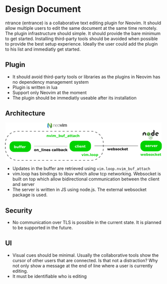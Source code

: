 Design Document
===============

ntrance (entrance) is a collaborative text editing plugin for Neovim. It should allow multiple users to edit the same document at the same time remotely. The plugin infrastructure should simple. It should provide the bare minimum to get started. Installing third-party tools should be avoided when possible to provide the best setup experience. Ideally the user could add the plugin to his list and immediatly get started.

Plugin
------

* It should avoid third-party tools or libraries as the plugins in Neovim has no dependency management system
* Plugin is written in lua
* Support only Neovim at the moment
* The plugin should be immediatly useable after its installation

Architecture
------------

![architecture](images/architecture.png)

* Updates in the buffer are retrieved using `vim.loop.nvim_buf_attach`
* vim.loop has bindings to libuv which allow tcp networking. Websocket is built on top which allow bidirectional communication between the client and server
* The server is written in JS using node.js. The external websocket package is used.

Security
--------

* No communication over TLS is possible in the current state. It is planned to be supported in the future.

UI
--

* Visual cues should be minimal. Usually the collaborative tools show the cursor of other users that are connected. Is that not a distraction? Why not only show a message at the end of line where a user is currently editing.
* It must be identifiable who is editing
